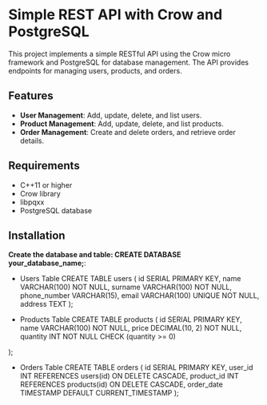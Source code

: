 # Simple REST API with Crow and PostgreSQL
This project implements a simple RESTful API using the Crow micro framework and PostgreSQL for database management. The API provides endpoints for managing users, products, and orders.

## Features
- **User Management**: Add, update, delete, and list users.
- **Product Management**: Add, update, delete, and list products.
- **Order Management**: Create and delete orders, and retrieve order details.

## Requirements
- C++11 or higher
- Crow library
- libpqxx
- PostgreSQL database

## Installation
**Create the database and table: CREATE DATABASE your_database_name;**:
-  Users Table
   CREATE TABLE users (
    id SERIAL PRIMARY KEY,
    name VARCHAR(100) NOT NULL,
    surname VARCHAR(100) NOT NULL,
    phone_number VARCHAR(15),
    email VARCHAR(100) UNIQUE NOT NULL,
    address TEXT
);

- Products Table
CREATE TABLE products (
    id SERIAL PRIMARY KEY,
    name VARCHAR(100) NOT NULL,
    price DECIMAL(10, 2) NOT NULL,
    quantity INT NOT NULL CHECK (quantity >= 0)

);

- Orders Table
CREATE TABLE orders (
    id SERIAL PRIMARY KEY,
    user_id INT REFERENCES users(id) ON DELETE CASCADE,
    product_id INT REFERENCES products(id) ON DELETE CASCADE,
    order_date TIMESTAMP DEFAULT CURRENT_TIMESTAMP
);
